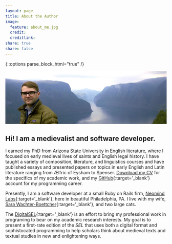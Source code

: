 ```yaml
---
layout: page
title: About the Author
image:
  feature: about_me.jpg
  credit:
  creditlink:
share: true
share: false
---
```

{::options parse_block_html="true" /}
<div class="entry-image-index">
<img src="/images/about_me.jpg" alt="About the Author">
</div>

## Hi! I am a medievalist and software developer.

I earned my PhD from Arizona State University in English literature, where I focused on early medieval lives of saints and English legal history. I have taught a variety of composition, literature, and linguistics courses and have published essays and presented papers on topics in early English and Latin literature ranging from Ælfric of Eysham to Spenser. [Download my CV](/downloads/bolton_cv.pdf) for the specifics of my academic work, and my [GitHub](https://github.com/webolton){:target='_blank'} account for my programming career.

Presently, I am a software developer at a small Ruby on Rails firm, [Neomind Labs](http://www.neomindlabs.com/){:target='_blank'}, here in beautiful Philadelphia, PA. I live with my wife, [Sara Wachter-Boettcher](http://www.sarawb.com/){:target='_blank'}, and two large cats.

The [DigitalSEL](http://digitalsel.org/){:target='_blank'} is an effort to bring my professional work in programing to bear on my academic research interests. My goal is to present a first-rate edition of the *SEL* that uses both a digital format and sophistocated programming to help scholars think about medieval texts and textual studies in new and enlightening ways.
